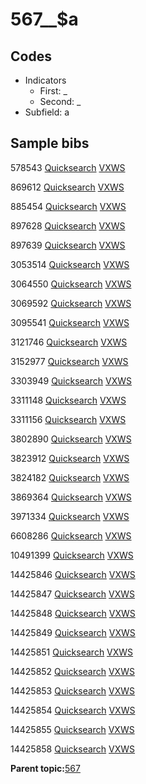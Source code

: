 # 567\_\_$a

## Codes

-   Indicators
    -   First: \_
    -   Second: \_
-   Subfield: a

## Sample bibs

578543 [Quicksearch](https://search.library.yale.edu/catalog/578543) [VXWS](http://prodorbis.library.yale.edu:7014/vxws/GetHoldingsService?bibId=578543)

869612 [Quicksearch](https://search.library.yale.edu/catalog/869612) [VXWS](http://prodorbis.library.yale.edu:7014/vxws/GetHoldingsService?bibId=869612)

885454 [Quicksearch](https://search.library.yale.edu/catalog/885454) [VXWS](http://prodorbis.library.yale.edu:7014/vxws/GetHoldingsService?bibId=885454)

897628 [Quicksearch](https://search.library.yale.edu/catalog/897628) [VXWS](http://prodorbis.library.yale.edu:7014/vxws/GetHoldingsService?bibId=897628)

897639 [Quicksearch](https://search.library.yale.edu/catalog/897639) [VXWS](http://prodorbis.library.yale.edu:7014/vxws/GetHoldingsService?bibId=897639)

3053514 [Quicksearch](https://search.library.yale.edu/catalog/3053514) [VXWS](http://prodorbis.library.yale.edu:7014/vxws/GetHoldingsService?bibId=3053514)

3064550 [Quicksearch](https://search.library.yale.edu/catalog/3064550) [VXWS](http://prodorbis.library.yale.edu:7014/vxws/GetHoldingsService?bibId=3064550)

3069592 [Quicksearch](https://search.library.yale.edu/catalog/3069592) [VXWS](http://prodorbis.library.yale.edu:7014/vxws/GetHoldingsService?bibId=3069592)

3095541 [Quicksearch](https://search.library.yale.edu/catalog/3095541) [VXWS](http://prodorbis.library.yale.edu:7014/vxws/GetHoldingsService?bibId=3095541)

3121746 [Quicksearch](https://search.library.yale.edu/catalog/3121746) [VXWS](http://prodorbis.library.yale.edu:7014/vxws/GetHoldingsService?bibId=3121746)

3152977 [Quicksearch](https://search.library.yale.edu/catalog/3152977) [VXWS](http://prodorbis.library.yale.edu:7014/vxws/GetHoldingsService?bibId=3152977)

3303949 [Quicksearch](https://search.library.yale.edu/catalog/3303949) [VXWS](http://prodorbis.library.yale.edu:7014/vxws/GetHoldingsService?bibId=3303949)

3311148 [Quicksearch](https://search.library.yale.edu/catalog/3311148) [VXWS](http://prodorbis.library.yale.edu:7014/vxws/GetHoldingsService?bibId=3311148)

3311156 [Quicksearch](https://search.library.yale.edu/catalog/3311156) [VXWS](http://prodorbis.library.yale.edu:7014/vxws/GetHoldingsService?bibId=3311156)

3802890 [Quicksearch](https://search.library.yale.edu/catalog/3802890) [VXWS](http://prodorbis.library.yale.edu:7014/vxws/GetHoldingsService?bibId=3802890)

3823912 [Quicksearch](https://search.library.yale.edu/catalog/3823912) [VXWS](http://prodorbis.library.yale.edu:7014/vxws/GetHoldingsService?bibId=3823912)

3824182 [Quicksearch](https://search.library.yale.edu/catalog/3824182) [VXWS](http://prodorbis.library.yale.edu:7014/vxws/GetHoldingsService?bibId=3824182)

3869364 [Quicksearch](https://search.library.yale.edu/catalog/3869364) [VXWS](http://prodorbis.library.yale.edu:7014/vxws/GetHoldingsService?bibId=3869364)

3971334 [Quicksearch](https://search.library.yale.edu/catalog/3971334) [VXWS](http://prodorbis.library.yale.edu:7014/vxws/GetHoldingsService?bibId=3971334)

6608286 [Quicksearch](https://search.library.yale.edu/catalog/6608286) [VXWS](http://prodorbis.library.yale.edu:7014/vxws/GetHoldingsService?bibId=6608286)

10491399 [Quicksearch](https://search.library.yale.edu/catalog/10491399) [VXWS](http://prodorbis.library.yale.edu:7014/vxws/GetHoldingsService?bibId=10491399)

14425846 [Quicksearch](https://search.library.yale.edu/catalog/14425846) [VXWS](http://prodorbis.library.yale.edu:7014/vxws/GetHoldingsService?bibId=14425846)

14425847 [Quicksearch](https://search.library.yale.edu/catalog/14425847) [VXWS](http://prodorbis.library.yale.edu:7014/vxws/GetHoldingsService?bibId=14425847)

14425848 [Quicksearch](https://search.library.yale.edu/catalog/14425848) [VXWS](http://prodorbis.library.yale.edu:7014/vxws/GetHoldingsService?bibId=14425848)

14425849 [Quicksearch](https://search.library.yale.edu/catalog/14425849) [VXWS](http://prodorbis.library.yale.edu:7014/vxws/GetHoldingsService?bibId=14425849)

14425851 [Quicksearch](https://search.library.yale.edu/catalog/14425851) [VXWS](http://prodorbis.library.yale.edu:7014/vxws/GetHoldingsService?bibId=14425851)

14425852 [Quicksearch](https://search.library.yale.edu/catalog/14425852) [VXWS](http://prodorbis.library.yale.edu:7014/vxws/GetHoldingsService?bibId=14425852)

14425853 [Quicksearch](https://search.library.yale.edu/catalog/14425853) [VXWS](http://prodorbis.library.yale.edu:7014/vxws/GetHoldingsService?bibId=14425853)

14425854 [Quicksearch](https://search.library.yale.edu/catalog/14425854) [VXWS](http://prodorbis.library.yale.edu:7014/vxws/GetHoldingsService?bibId=14425854)

14425855 [Quicksearch](https://search.library.yale.edu/catalog/14425855) [VXWS](http://prodorbis.library.yale.edu:7014/vxws/GetHoldingsService?bibId=14425855)

14425858 [Quicksearch](https://search.library.yale.edu/catalog/14425858) [VXWS](http://prodorbis.library.yale.edu:7014/vxws/GetHoldingsService?bibId=14425858)

**Parent topic:**[567](../../tags/567/567.md)

